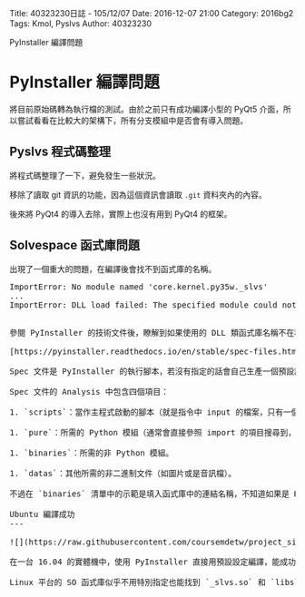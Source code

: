 Title: 40323230日誌 - 105/12/07
Date: 2016-12-07 21:00
Category: 2016bg2
Tags: Kmol, Pyslvs
Author: 40323230

PyInstaller 編譯問題

<!-- PELICAN_END_SUMMARY -->

PyInstaller 編譯問題
===

將目前原始碼轉為執行檔的測試。由於之前只有成功編譯小型的 PyQt5 介面，所以嘗試看看在比較大的架構下，所有分支模組中是否會有導入問題。

Pyslvs 程式碼整理
---

將程式碼整理了一下，避免發生一些狀況。

移除了讀取 git 資訊的功能，因為這個資訊會讀取 `.git` 資料夾內的內容。

後來將 PyQt4 的導入去除，實際上也沒有用到 PyQt4 的框架。

Solvespace 函式庫問題
---

出現了一個重大的問題，在編譯後會找不到函式庫的名稱。

<pre>
ImportError: No module named 'core.kernel.py35w._slvs'
...
ImportError: DLL load failed: The specified module could not be found.
<pre>

參閱 PyInstaller 的技術文件後，瞭解到如果使用的 DLL 類函式庫名稱不在程式碼中的話，必須手動加入 Spec 文件中。

[https://pyinstaller.readthedocs.io/en/stable/spec-files.html](https://pyinstaller.readthedocs.io/en/stable/spec-files.html#adding-binary-files"pyinstaller.readthedocs.io")

Spec 文件是 PyInstaller 的執行腳本，若沒有指定的話會自己生產一個預設設定的 Spec 文件。

Spec 文件的 Analysis 中包含四個項目：

1. `scripts`：當作主程式啟動的腳本（就是指令中 input 的檔案，只有一個）。

1. `pure`：所需的 Python 模組（通常會直接參照 import 的項目搜尋到，所以不用填）。

1. `binaries`：所需的非 Python 模組。

1. `datas`：其他所需的非二進制文件（如圖片或是音訊檔）。

不過在 `binaries` 清單中的示範是填入函式庫中的連結名稱，不知道如果是 DLL 或 SO 的話要如何辨識名稱；直接寫上 `_slvs.pyd` 或是 `libslvs.so` 的位址也不能解決問題。

Ubuntu 編譯成功
---

![](https://raw.githubusercontent.com/coursemdetw/project_site_files/gh-pages/files/2016spring/g2/Python_solvespace/1207_01.jpg)

在一台 16.04 的實體機中，使用 PyInstaller 直接用預設設定編譯，能成功編譯出 Pyslvs 的 Linux 版可執行檔。

Linux 平台的 SO 函式庫似乎不用特別指定也能找到 `_slvs.so` 和 `libslvs.so` 的內容；Windows 的 DLL 就得看當初連結庫的名稱是什麼了。